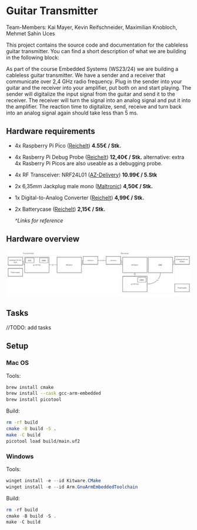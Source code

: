 # Guitar Transmitter

Team-Members: Kai Mayer, Kevin Reifschneider, Maximilian Knobloch, Mehmet Sahin Uces

This project contains the source code and documentation for the cableless guitar transmitter. You can find a short description of what we are building in the following block:

As part of the course Embedded Systems (WS23/24) we are building a cableless guitar transmitter. We have a sender and a receiver that communicate over 2,4 GHz radio frequency. Plug in the sender into your guitar and the receiver into your amplifier, put both on and start playing. The sender will digitalize the input signal from the guitar and send it to the receiver. The receiver will turn the signal into an analog signal and put it into the amplifier. The reaction time to digitalize, send, receive and turn back into an analog signal again should take less than 5 ms.

## Hardware requirements

- 4x Raspberry Pi Pico ([Reichelt](https://www.reichelt.de/raspberry-pi-pico-rp2040-cortex-m0-microusb-rasp-pi-pico-p295706.html)) **4.55€ / Stk.**
- 4x Rasberry Pi Debug Probe ([Reichelt](https://www.reichelt.de/raspberry-pi-debug-probe-rpi-debug-probe-p343288.html)) **12,40€ / Stk.**
alternative: extra 4x Rasberry Pi Picos are also useable as a debugging probe.
- 4x RF Transceiver: NRF24L01 ([AZ-Delivery](https://www.az-delivery.de/en/products/3x-nrf24l01-mit-2-4-ghz)) **10.99€ / 5.Stk**
- 2x 6,35mm Jackplug male mono ([Maltronic](https://maltronic.de/detail/index/sArticle/35598)) **4,50€ / Stk.**
- 1x Digital-to-Analog Converter ([Reichelt](https://www.reichelt.de/de/de/entwicklerboards-dac-konverter-mcp4725-debo-dac-mcp4725-p334976.html)) **4,99€ / Stk.**
- 2x Batterycase ([Reichelt](https://www.reichelt.de/batteriehalter-fuer-3-microzellen-aaa-geschlossen-halter-3xaaa-p44627.html?&trstct=pol_0&nbc=1)) **2,15€ / Stk.**

   *^Links for reference*

## Hardware overview

![Hardware overview](./images/hardware-overview.png)

## Tasks

//TODO: add tasks

## Setup

### Mac OS

Tools:

```bash
brew install cmake 
brew install --cask gcc-arm-embedded
brew install picotool 
```

Build:

```bash
rm -rf build
cmake -B build -S .
make -C build
picotool load build/main.uf2
```

### Windows

Tools:

```powershell
winget install -e --id Kitware.CMake
winget install -e --id Arm.GnuArmEmbeddedToolchain
```

Build:

```powershell
rm -rf build
cmake -B build -S .
make -C build
```

